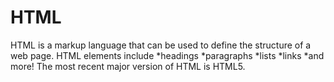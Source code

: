 # HTML
HTML  is a markup language that can be used to define the structure of a web page. HTML elements include 
*headings
*paragraphs
*lists
*links
*and more!
The most recent major version of HTML is HTML5.
